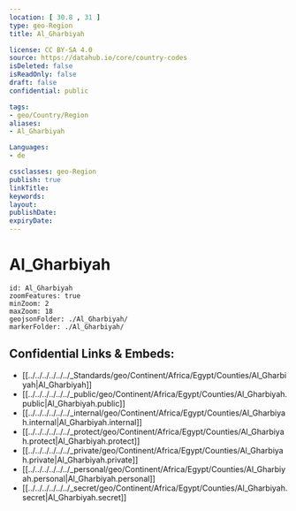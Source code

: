 ```yaml
---
location: [ 30.8 , 31 ] 
type: geo-Region
title: Al_Gharbiyah

license: CC BY-SA 4.0
source: https://datahub.io/core/country-codes
isDeleted: false
isReadOnly: false
draft: false
confidential: public

tags:
- geo/Country/Region
aliases:
- Al_Gharbiyah

Languages:
- de

cssclasses: geo-Region
publish: true
linkTitle: 
keywords: 
layout: 
publishDate: 
expiryDate: 
---
```


# Al_Gharbiyah

```leaflet
id: Al_Gharbiyah
zoomFeatures: true 
minZoom: 2 
maxZoom: 18
geojsonFolder: ./Al_Gharbiyah/
markerFolder: ./Al_Gharbiyah/
```


## Confidential Links & Embeds: 
- [[../../../../../../_Standards/geo/Continent/Africa/Egypt/Counties/Al_Gharbiyah|Al_Gharbiyah]] 
- [[../../../../../../_public/geo/Continent/Africa/Egypt/Counties/Al_Gharbiyah.public|Al_Gharbiyah.public]] 
- [[../../../../../../_internal/geo/Continent/Africa/Egypt/Counties/Al_Gharbiyah.internal|Al_Gharbiyah.internal]] 
- [[../../../../../../_protect/geo/Continent/Africa/Egypt/Counties/Al_Gharbiyah.protect|Al_Gharbiyah.protect]] 
- [[../../../../../../_private/geo/Continent/Africa/Egypt/Counties/Al_Gharbiyah.private|Al_Gharbiyah.private]] 
- [[../../../../../../_personal/geo/Continent/Africa/Egypt/Counties/Al_Gharbiyah.personal|Al_Gharbiyah.personal]] 
- [[../../../../../../_secret/geo/Continent/Africa/Egypt/Counties/Al_Gharbiyah.secret|Al_Gharbiyah.secret]] 

